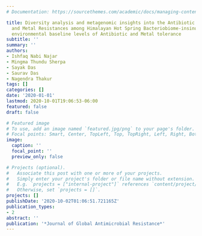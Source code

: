 ```yaml
---
# Documentation: https://sourcethemes.com/academic/docs/managing-content/

title: Diversity analysis and metagenomic insights into the Antibiotic Resistance
  and Metal Resistances among Himalayan Hot Spring Bacteriobiome-insinuating inherent
  environmental baseline levels of Antibiotic and Metal tolerance
subtitle: ''
summary: ''
authors:
- Ishfaq Nabi Najar
- Mingma Thundu Sherpa
- Sayak Das
- Saurav Das
- Nagendra Thakur
tags: []
categories: []
date: '2020-01-01'
lastmod: 2020-10-01T19:06:53-06:00
featured: false
draft: false

# Featured image
# To use, add an image named `featured.jpg/png` to your page's folder.
# Focal points: Smart, Center, TopLeft, Top, TopRight, Left, Right, BottomLeft, Bottom, BottomRight.
image:
  caption: ''
  focal_point: ''
  preview_only: false

# Projects (optional).
#   Associate this post with one or more of your projects.
#   Simply enter your project's folder or file name without extension.
#   E.g. `projects = ["internal-project"]` references `content/project/deep-learning/index.md`.
#   Otherwise, set `projects = []`.
projects: []
publishDate: '2020-10-02T01:06:51.721165Z'
publication_types:
- 2
abstract: ''
publication: '*Journal of Global Antimicrobial Resistance*'
---
```

